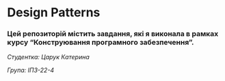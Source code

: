 # Design Patterns
### Цей репозиторій містить завдання, які я виконала в рамках курсу  “Конструювання програмного забезпечення”.

_Студентка: Царук Катерина_

_Група: ІПЗ-22-4_
